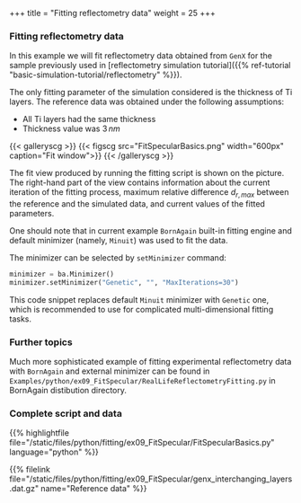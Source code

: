 +++
title = "Fitting reflectometry data"
weight = 25
+++

### Fitting reflectometry data

In this example we will fit reflectometry data obtained from `GenX` for the sample
previously used in
[reflectometry simulation tutorial]({{% ref-tutorial "basic-simulation-tutorial/reflectometry" %}}).

The only fitting parameter of the simulation considered is the thickness of Ti
layers. The reference data was obtained under the following assumptions:

* All Ti layers had the same thickness
* Thickness value was $3 \, nm$

{{< galleryscg >}}
{{< figscg src="FitSpecularBasics.png" width="600px" caption="Fit window">}}
{{< /galleryscg >}}

The fit view produced by running the fitting script is shown on the picture.
The right-hand part of the view contains information about the current iteration
of the fitting process, maximum relative difference $d_{r, max}$ between the
reference and the simulated data, and current values of the fitted parameters.

One should note that in current example `BornAgain` built-in fitting engine and
default minimizer (namely, `Minuit`) was used to fit the data.

The minimizer can be selected by `setMinimizer` command:

```python
minimizer = ba.Minimizer()
minimizer.setMinimizer("Genetic", "", "MaxIterations=30")
```

This code snippet replaces default `Minuit` minimizer with `Genetic` one, which is
recommended to use for complicated multi-dimensional fitting tasks.

### Further topics

Much more sophisticated example of fitting experimental reflectometry data with
`BornAgain` and external minimizer can be
found in `Examples/python/ex09_FitSpecular/RealLifeReflectometryFitting.py`
in BornAgain distibution directory.

### Complete script and data

{{% highlightfile file="/static/files/python/fitting/ex09_FitSpecular/FitSpecularBasics.py" language="python" %}}

{{% filelink file="/static/files/python/fitting/ex09_FitSpecular/genx_interchanging_layers.dat.gz" name="Reference data" %}}
